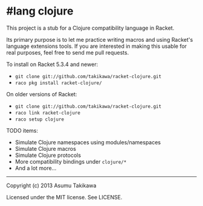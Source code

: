 \#lang clojure
=============

This project is a stub for a Clojure compatibility language in Racket.

Its primary purpose is to let me practice writing macros and using
Racket's language extensions tools. If you are interested in making this
usable for real purposes, feel free to send me pull requests.

To install on Racket 5.3.4 and newer:

  * `git clone git://github.com/takikawa/racket-clojure.git`
  * `raco pkg install racket-clojure/`

On older versions of Racket:

  * `git clone git://github.com/takikawa/racket-clojure.git`
  * `raco link racket-clojure`
  * `raco setup clojure`

TODO items:

  * Simulate Clojure namespaces using modules/namespaces
  * Simulate Clojure macros
  * Simulate Clojure protocols
  * More compatibility bindings under `clojure/*`
  * And a lot more...

---

Copyright (c) 2013 Asumu Takikawa

Licensed under the MIT license. See LICENSE.


